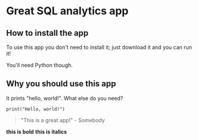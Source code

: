 # Great SQL analytics app

## How to install the app

To use this app you don't need to install it; just download it and you can run it!

You'll need Python though.

## Why you should use this app

It prints "hello, world!". What else do you need?

```
print("Hello, world!")
```

> "This is a great app!" - Somebody

**this is bold**
__this is italics__
